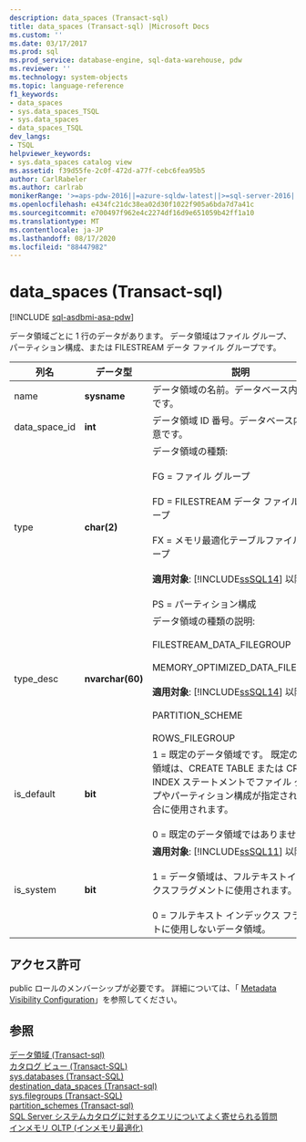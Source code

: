 ```yaml
---
description: data_spaces (Transact-sql)
title: data_spaces (Transact-sql) |Microsoft Docs
ms.custom: ''
ms.date: 03/17/2017
ms.prod: sql
ms.prod_service: database-engine, sql-data-warehouse, pdw
ms.reviewer: ''
ms.technology: system-objects
ms.topic: language-reference
f1_keywords:
- data_spaces
- sys.data_spaces_TSQL
- sys.data_spaces
- data_spaces_TSQL
dev_langs:
- TSQL
helpviewer_keywords:
- sys.data_spaces catalog view
ms.assetid: f39d55fe-2c0f-472d-a77f-cebc6fea95b5
author: CarlRabeler
ms.author: carlrab
monikerRange: '>=aps-pdw-2016||=azure-sqldw-latest||>=sql-server-2016||=sqlallproducts-allversions||>=sql-server-linux-2017||=azuresqldb-mi-current'
ms.openlocfilehash: e434fc21dc38ea02d30f1022f905a6bda7d7a41c
ms.sourcegitcommit: e700497f962e4c2274df16d9e651059b42ff1a10
ms.translationtype: MT
ms.contentlocale: ja-JP
ms.lasthandoff: 08/17/2020
ms.locfileid: "88447982"
---
```

# <a name="sysdata_spaces-transact-sql"></a>data_spaces (Transact-sql)
[!INCLUDE [sql-asdbmi-asa-pdw](../../includes/applies-to-version/sql-asdbmi-asa-pdw.md)]

  データ領域ごとに 1 行のデータがあります。 データ領域はファイル グループ、パーティション構成、または FILESTREAM データ ファイル グループです。  
  
|列名|データ型|説明|  
|-----------------|---------------|-----------------|  
|name|**sysname**|データ領域の名前。データベース内で一意です。|  
|data_space_id|**int**|データ領域 ID 番号。データベース内で一意です。|  
|type|**char(2)**|データ領域の種類:<br /><br /> FG = ファイル グループ<br /><br /> FD = FILESTREAM データ ファイル グループ<br /><br /> FX = メモリ最適化テーブルファイルグループ<br /><br /> **適用対象**: [!INCLUDE[ssSQL14](../../includes/sssql14-md.md)] 以降。<br /><br /> PS = パーティション構成|  
|type_desc|**nvarchar(60)**|データ領域の種類の説明:<br /><br /> FILESTREAM_DATA_FILEGROUP<br /><br /> MEMORY_OPTIMIZED_DATA_FILEGROUP<br /><br /> **適用対象**: [!INCLUDE[ssSQL14](../../includes/sssql14-md.md)] 以降。<br /><br /> PARTITION_SCHEME<br /><br /> ROWS_FILEGROUP|  
|is_default|**bit**|1 = 既定のデータ領域です。 既定のデータ領域は、CREATE TABLE または CREATE INDEX ステートメントでファイル グループやパーティション構成が指定されない場合に使用されます。<br /><br /> 0 = 既定のデータ領域ではありません。|  
|is_system|**bit**|**適用対象**: [!INCLUDE[ssSQL11](../../includes/sssql11-md.md)] 以降。<br /><br /> 1 = データ領域は、フルテキストインデックスフラグメントに使用されます。<br /><br /> 0 = フルテキスト インデックス フラグメントに使用しないデータ領域。|  
  
## <a name="permissions"></a>アクセス許可  
 public ロールのメンバーシップが必要です。 詳細については、「 [Metadata Visibility Configuration](../../relational-databases/security/metadata-visibility-configuration.md)」を参照してください。  
  
## <a name="see-also"></a>参照  
 [データ領域 &#40;Transact-sql&#41;](../../relational-databases/system-catalog-views/data-spaces-transact-sql.md)   
 [カタログ ビュー &#40;Transact-SQL&#41;](../../relational-databases/system-catalog-views/catalog-views-transact-sql.md)   
 [sys.databases &#40;Transact-SQL&#41;](../../relational-databases/system-catalog-views/sys-databases-transact-sql.md)   
 [destination_data_spaces &#40;Transact-sql&#41;](../../relational-databases/system-catalog-views/sys-destination-data-spaces-transact-sql.md)   
 [sys.filegroups &#40;Transact-SQL&#41;](../../relational-databases/system-catalog-views/sys-filegroups-transact-sql.md)   
 [partition_schemes &#40;Transact-sql&#41;](../../relational-databases/system-catalog-views/sys-partition-schemes-transact-sql.md)   
 [SQL Server システムカタログに対するクエリについてよく寄せられる質問](../../relational-databases/system-catalog-views/querying-the-sql-server-system-catalog-faq.md)   
 [インメモリ OLTP &#40;インメモリ最適化&#41;](../../relational-databases/in-memory-oltp/in-memory-oltp-in-memory-optimization.md)  
  
  
